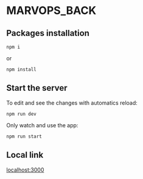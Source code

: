 # MARVOPS_BACK

## Packages installation
```
npm i
```
or
```
npm install
```


## Start the server

To edit and see the changes with automatics reload:
```
npm run dev
```

Only watch and use the app:
```
npm run start
```


## Local link

<localhost:3000>